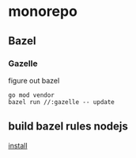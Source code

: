 # monorepo

## Bazel

### Gazelle

figure out bazel
```shell
go mod vendor
bazel run //:gazelle -- update
```

## build bazel rules nodejs

[install](https://bazelbuild.github.io/rules_nodejs/install.html)
